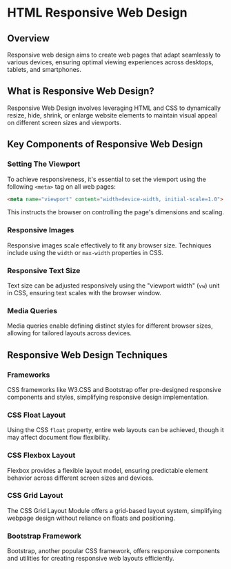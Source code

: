 # HTML Responsive Web Design
## Overview
Responsive web design aims to create web pages that adapt seamlessly to various devices, ensuring optimal viewing experiences across desktops, tablets, and smartphones.
## What is Responsive Web Design?
Responsive Web Design involves leveraging HTML and CSS to dynamically resize, hide, shrink, or enlarge website elements to maintain visual appeal on different screen sizes and viewports.
## Key Components of Responsive Web Design

### Setting The Viewport

To achieve responsiveness, it's essential to set the viewport using the following `<meta>` tag on all web pages:

```html
<meta name="viewport" content="width=device-width, initial-scale=1.0">
```

This instructs the browser on controlling the page's dimensions and scaling.

### Responsive Images

Responsive images scale effectively to fit any browser size. Techniques include using the `width` or `max-width` properties in CSS.

### Responsive Text Size

Text size can be adjusted responsively using the "viewport width" (`vw`) unit in CSS, ensuring text scales with the browser window.

### Media Queries

Media queries enable defining distinct styles for different browser sizes, allowing for tailored layouts across devices.

## Responsive Web Design Techniques

### Frameworks

CSS frameworks like W3.CSS and Bootstrap offer pre-designed responsive components and styles, simplifying responsive design implementation.

### CSS Float Layout

Using the CSS `float` property, entire web layouts can be achieved, though it may affect document flow flexibility.

### CSS Flexbox Layout

Flexbox provides a flexible layout model, ensuring predictable element behavior across different screen sizes and devices.

### CSS Grid Layout

The CSS Grid Layout Module offers a grid-based layout system, simplifying webpage design without reliance on floats and positioning.

### Bootstrap Framework

Bootstrap, another popular CSS framework, offers responsive components and utilities for creating responsive web layouts efficiently.
